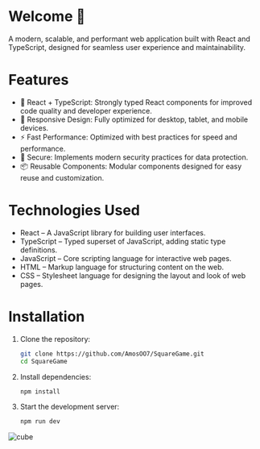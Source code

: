 # Welcome 👋

A modern, scalable, and performant web application built with React and TypeScript, designed for seamless user experience and maintainability.

# Features
- 🌟 React + TypeScript: Strongly typed React components for improved code quality and developer experience.
- 📱 Responsive Design: Fully optimized for desktop, tablet, and mobile devices.
- ⚡ Fast Performance: Optimized with best practices for speed and performance.
- 🔐 Secure: Implements modern security practices for data protection.
- 📦 Reusable Components: Modular components designed for easy reuse and customization.

# Technologies Used
- React – A JavaScript library for building user interfaces.
- TypeScript – Typed superset of JavaScript, adding static type definitions.
- JavaScript – Core scripting language for interactive web pages.
- HTML – Markup language for structuring content on the web.
- CSS – Stylesheet language for designing the layout and look of web pages.

# Installation
1. Clone the repository:
   ```bash
   git clone https://github.com/AmosOO7/SquareGame.git
   cd SquareGame
   ```
2. Install dependencies:
   ```bash
   npm install
   ```
3. Start the development server:
   ```bash
   npm run dev
   ```


![cube](https://github.com/user-attachments/assets/313cb117-eff2-45db-a8e8-08207c7ea07c)
